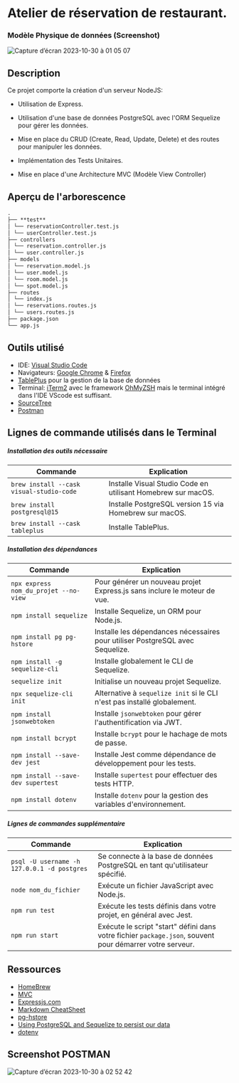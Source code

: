 # Atelier de réservation de restaurant.

### Modèle Physique de données (Screenshot)

![Capture d’écran 2023-10-30 à 01 05 07](https://github.com/jduong8/DEMO_BookingApp-Copie/assets/67645352/cce0a88f-7321-456a-af27-143073d0ebf6)

## Description

Ce projet comporte la création d'un serveur NodeJS:

- Utilisation de Express.

- Utilisation d'une base de données PostgreSQL avec l'ORM Sequelize pour gérer les données.

- Mise en place du CRUD (Create, Read, Update, Delete) et des routes pour manipuler les données.

- Implémentation des Tests Unitaires.

- Mise en place d'une Architecture MVC (Modèle View Controller)

## Aperçu de l'arborescence

```markdown
.
├── **test**
│ └── reservationController.test.js
│ └── userController.test.js
├── controllers
│ └── reservation.controller.js
│ └── user.controller.js
├── models
│ └── reservation.model.js
│ └── user.model.js
│ └── room.model.js
│ └── spot.model.js
├── routes
│ └── index.js
│ └── reservations.routes.js
│ └── users.routes.js
├── package.json
└── app.js
```

## Outils utilisé

- IDE: [Visual Studio Code](https://code.visualstudio.com/)
- Navigateurs: [Google Chrome](https://www.google.com/chrome/) & [Firefox](https://www.mozilla.org/en-US/firefox/new/)
- [TablePlus](https://tableplus.com/) pour la gestion de la base de données
- Terminal: [iTerm2](https://iterm2.com/) avec le framework [OhMyZSH](https://ohmyz.sh/) mais le terminal intégré dans l'IDE VScode est suffisant.
- [SourceTree](https://www.sourcetreeapp.com/)
- [Postman](https://www.postman.com/)

## Lignes de commande utilisés dans le Terminal

##### Installation des outils nécessaire

| Commande                                 | Explication                                                  |
| ---------------------------------------- | ------------------------------------------------------------ |
| `brew install --cask visual-studio-code` | Installe Visual Studio Code en utilisant Homebrew sur macOS. |
| `brew install postgresql@15`             | Installe PostgreSQL version 15 via Homebrew sur macOS.       |
| `brew install --cask tableplus`          | Installe TablePlus.                                          |

##### Installation des dépendances

| Commande                              | Explication                                                                   |
| ------------------------------------- | ----------------------------------------------------------------------------- |
| `npx express nom_du_projet --no-view` | Pour générer un nouveau projet Express.js sans inclure le moteur de vue.      |
| `npm install sequelize`               | Installe Sequelize, un ORM pour Node.js.                                      |
| `npm install pg pg-hstore`            | Installe les dépendances nécessaires pour utiliser PostgreSQL avec Sequelize. |
| `npm install -g sequelize-cli`        | Installe globalement le CLI de Sequelize.                                     |
| `sequelize init`                      | Initialise un nouveau projet Sequelize.                                       |
| `npx sequelize-cli init`              | Alternative à `sequelize init` si le CLI n'est pas installé globalement.      |
| `npm install jsonwebtoken`            | Installe `jsonwebtoken` pour gérer l'authentification via JWT.                |
| `npm install bcrypt`                  | Installe `bcrypt` pour le hachage de mots de passe.                           |
| `npm install --save-dev jest`         | Installe Jest comme dépendance de développement pour les tests.               |
| `npm install --save-dev supertest`    | Installe `supertest` pour effectuer des tests HTTP.                           |
| `npm install dotenv`                  | Installe `dotenv` pour la gestion des variables d'environnement.              |

##### Lignes de commandes supplémentaire

| Commande                                    | Explication                                                                                              |
| ------------------------------------------- | -------------------------------------------------------------------------------------------------------- |
| `psql -U username -h 127.0.0.1 -d postgres` | Se connecte à la base de données PostgreSQL en tant qu'utilisateur spécifié.                             |
| `node nom_du_fichier`                       | Exécute un fichier JavaScript avec Node.js.                                                              |
| `npm run test`                              | Exécute les tests définis dans votre projet, en général avec Jest.                                       |
| `npm run start`                             | Exécute le script "start" défini dans votre fichier `package.json`, souvent pour démarrer votre serveur. |

## Ressources

- [HomeBrew](https://brew.sh/)
- [MVC](https://blog.javascripttoday.com/blog/model-view-controller-architecture/)
- [Expressjs.com](https://expressjs.com/)
- [Markdown CheatSheet](https://github.com/adam-p/markdown-here/wiki/Markdown-Cheatsheet#links)
- [pg-hstore](https://www.postgresql.org/docs/9.3/hstore.html)
- [Using PostgreSQL and Sequelize to persist our data](https://medium.com/@haybams/using-postgresql-and-sequelize-to-persist-our-data-c86854a3c6ac)
- [dotenv](https://www.npmjs.com/package/dotenv)

## Screenshot POSTMAN

![Capture d’écran 2023-10-30 à 02 52 42](https://github.com/jduong8/DEMO_BookingApp-Copie/assets/67645352/763f45d1-ce2a-431f-a7e9-b1d663940ce6)
